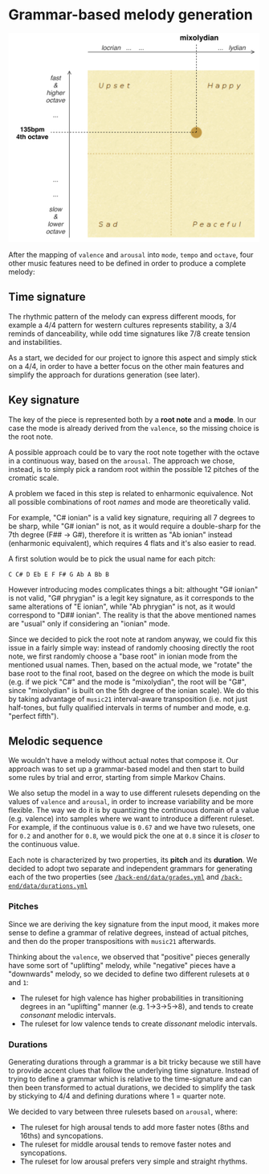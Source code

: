 Grammar-based melody generation
===============================

<img alt="mood mapping" src="./pic/mapping.svg" width="500">

After the mapping of `valence` and `arousal` into `mode`, `tempo` and `octave`, four other music features need to be defined in order to produce a complete melody:

Time signature
--------------

The rhythmic pattern of the melody can express different moods, for example a 4/4 pattern for western cultures represents stability, a 3/4 reminds of danceability, while odd time signatures like 7/8 create tension and instabilities.

As a start, we decided for our project to ignore this aspect and simply stick on a 4/4, in order to have a better focus on the other main features and simplify the approach for durations generation (see later).


Key signature
-------------

The key of the piece is represented both by a **root note** and a **mode**. In our case the mode is already derived from the `valence`, so the missing choice is the root note.

A possible approach could be to vary the root note together with the octave in a continuous way, based on the `arousal`.
The approach we chose, instead, is to simply pick a random root within the possible 12 pitches of the cromatic scale.

A problem we faced in this step is related to enharmonic equivalence. Not all possible combinations of root _names_ and mode are theoretically valid.

For example, "C# ionian" is a valid key signature, requiring all 7 degrees to be sharp, while "G# ionian" is not, as it would require a double-sharp for the 7th degree (F## → G#), therefore it is written as "Ab ionian" instead (enharmonic equivalent), which requires 4 flats and it's also easier to read.

A first solution would be to pick the usual name for each pitch:

	C C# D Eb E F F# G Ab A Bb B

However introducing modes complicates things a bit: althought "G# ionian" is not valid, "G# phrygian" is a legit key signature, as it corresponds to the same alterations of "E ionian", while "Ab phrygian" is not, as it would correspond to "D## ionian". The reality is that the above mentioned names are "usual" only if considering an "ionian" mode.

Since we decided to pick the root note at random anyway, we could fix this issue in a fairly simple way: instead of randomly choosing directly the root note, we first randomly choose a "base root" in ionian mode from the mentioned usual names. Then, based on the actual mode, we "rotate" the base root to the final root, based on the degree on which the mode is built (e.g. if we pick "C#" and the mode is "mixolydian", the root will be "G#", since "mixolydian" is built on the 5th degree of the ionian scale). We do this by taking advantage of `music21` interval-aware transposition (i.e. not just half-tones, but fully qualified intervals in terms of number and mode, e.g. "perfect fifth").


Melodic sequence
----------------

We wouldn't have a melody without actual notes that compose it.
Our approach was to set up a grammar-based model and then start to build some rules by trial and error, starting from simple Markov Chains.

We also setup the model in a way to use different rulesets depending on the values of `valence` and `arousal`, in order to increase variability and be more flexible.
The way we do it is by quantizing the continuous domain of a value (e.g. valence) into samples where we want to introduce a different ruleset. For example, if the continuous value is `0.67` and we have two rulesets, one for `0.2` and another for `0.8`, we would pick the one at `0.8` since it is _closer_ to the continuous value.

Each note is characterized by two properties, its **pitch** and its **duration**. We decided to adopt two separate and independent grammars for generating each of the two properties (see [`/back-end/data/grades.yml`](/back-end/data/grades.yml) and [`/back-end/data/durations.yml`](/back-end/data/durations.yml)


### Pitches

Since we are deriving the key signature from the input mood, it makes more sense to define a grammar of relative degrees, instead of actual pitches, and then do the proper transpositions with `music21` afterwards.

Thinking about the `valence`, we observed that "positive" pieces generally have some sort of "uplifting" melody, while "negative" pieces have a "downwards" melody, so we decided to define two different rulesets at `0` and `1`:

- The ruleset for high valence has higher probabilities in transitioning degrees in an "uplifting" manner (e.g. 1→3→5→8), and tends to create _consonant_ melodic intervals.
- The ruleset for low valence tends to create _dissonant_ melodic intervals.


### Durations

Generating durations through a grammar is a bit tricky because we still have to provide accent clues that follow the underlying time signature.
Instead of trying to define a grammar which is relative to the time-signature and can then been transformed to actual durations, we decided to simplify the task by stickying to 4/4 and defining durations where 1 = quarter note.

We decided to vary between three rulesets based on `arousal`, where:

- The ruleset for high arousal tends to add more faster notes (8ths and 16ths) and syncopations.
- The ruleset for middle arousal tends to remove faster notes and syncopations.
- The ruleset for low arousal prefers very simple and straight rhythms.
